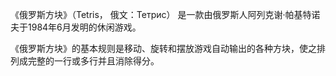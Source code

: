 《俄罗斯方块》（Tetris， 俄文：Тетрис）
是一款由俄罗斯人阿列克谢·帕基特诺夫于1984年6月发明的休闲游戏。

《俄罗斯方块》的基本规则是移动、旋转和摆放游戏自动输出的各种方块，使之排列成完整的一行或多行并且消除得分。
